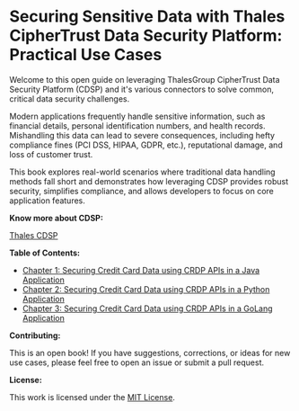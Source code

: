 # Securing Sensitive Data with Thales CipherTrust Data Security Platform: Practical Use Cases

Welcome to this open guide on leveraging ThalesGroup CipherTrust Data Security Platform (CDSP) and it's various connectors to solve common, critical data security challenges.

Modern applications frequently handle sensitive information, such as financial details, personal identification numbers, and health records. 
Mishandling this data can lead to severe consequences, including hefty compliance fines (PCI DSS, HIPAA, GDPR, etc.), reputational damage, and loss of customer trust.

This book explores real-world scenarios where traditional data handling methods fall short and demonstrates how leveraging CDSP provides robust security, simplifies compliance, and allows developers to focus on core application features.

**Know more about CDSP:**

[Thales CDSP](https://cpl.thalesgroup.com/encryption/data-security-platform)

**Table of Contents:**

* [Chapter 1: Securing Credit Card Data using CRDP APIs in a Java Application](../chapters/01-securing-credit-card-java-crdp.md)
* [Chapter 2: Securing Credit Card Data using CRDP APIs in a Python Application](../chapters/02-securing-credit-card-python-crdp.md)
* [Chapter 3: Securing Credit Card Data using CRDP APIs in a GoLang Application](../chapters/03-securing-credit-card-golang-crdp.md)

**Contributing:**

This is an open book! If you have suggestions, corrections, or ideas for new use cases, please feel free to open an issue or submit a pull request.

**License:**

This work is licensed under the [MIT License](./LICENSE.md).
